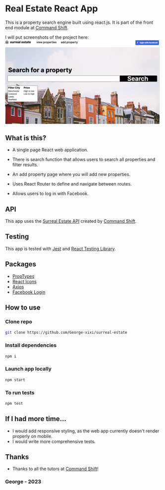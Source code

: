 # Real Estate React App

This is a property search engine built using react.js. It is part of the front end module at [Command Shift](https://www.commandshift.co/). 


I will put screenshots of the project here:
<img src="./images/screenshot-landing.png" width="500">


## What is this?

- A single page React web application.

- There is search function that allows users to search all properties and filter results.

- An add property page where you will add new properties.

- Uses React Router to define and navigate between routes.

- Allows users to log in with Facebook.


## API

This app uses the [Surreal Estate API](https://github.com/CommandShiftHQ/surreal-estate-api) created by [Command Shift](https://www.commandshift.co/).

## Testing
This app is tested with [Jest](https://jestjs.io/) and [React Testing Library](https://testing-library.com/docs/react-testing-library/intro/).

## Packages
- [PropTypes](https://www.npmjs.com/package/prop-types)
- [React Icons](https://react-icons.github.io/react-icons/)
- [Axios](https://www.npmjs.com/package/axios)
- [Facebook Login](https://github.com/keppelen/react-facebook-login)


## How to use

### Clone repo

```bash
git clone https://github.com/George-xixi/surreal-estate
```

### Install dependencies

```bash
npm i
```

### Launch app locally

```bash
npm start
```

### To run tests

```bash
npm test
```

## If I had more time...
- I would add responsive styling, as the web app currently doesn't render properly on mobile. 
- I would write more comprehensive tests.


## Thanks

- Thanks to all the tutors at [Command Shift](https://www.commandshift.co/)!

### George - 2023
